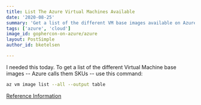 ```yaml
---
title: List The Azure Virtual Machines Available
date: '2020-08-25'
summary: 'Get a list of the different VM base images available on Azure'
tags: ['azure', 'cloud']
image_id: gophercon-on-azure/azure
layout: PostSimple
author_id: bketelsen

---
```


I needed this today. To get a list of the different Virtual Machine base images -- Azure calls them SKUs -- use this command:

```bash
az vm image list --all --output table
```

[Reference Information](https://cda.ms/1yM)
